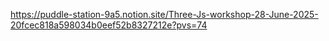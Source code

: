 https://puddle-station-9a5.notion.site/Three-Js-workshop-28-June-2025-20fcec818a598034b0eef52b8327212e?pvs=74
